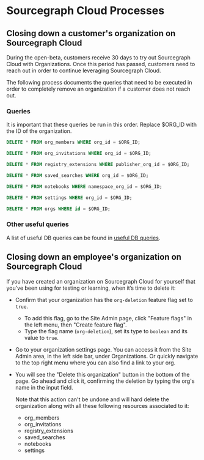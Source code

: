 # Sourcegraph Cloud Processes

## Closing down a customer's organization on Sourcegraph Cloud

During the open-beta, customers receive 30 days to try out Sourcegraph Cloud with Organizations. Once this period has passed, customers need to reach out in order to continue leveraging Sourcegraph Cloud.

The following process documents the queries that need to be executed in order to completely remove an organization if a customer does not reach out.

### Queries

It is important that these queries be run in this order. Replace $ORG_ID with the ID of the organization.

```sql
DELETE * FROM org_members WHERE org_id = $ORG_ID;
```

```sql
DELETE * FROM org_invitations WHERE org_id = $ORG_ID;
```

```sql
DELETE * FROM registry_extensions WHERE publisher_org_id = $ORG_ID;
```

```sql
DELETE * FROM saved_searches WHERE org_id = $ORG_ID;
```

```sql
DELETE * FROM notebooks WHERE namespace_org_id = $ORG_ID;
```

```sql
DELETE * FROM settings WHERE org_id = $ORG_ID;
```

```sql
DELETE * FROM orgs WHERE id = $ORG_ID;
```

### Other useful queries

A list of useful DB queries can be found in [useful DB queries](https://docs.google.com/spreadsheets/d/1Z1-7uJwtF2etZFeqTcJS4z9WcAjKlkCxt8HQ931D3dA).

## Closing down an employee's organization on Sourcegraph Cloud

If you have created an organization on Sourcegraph Cloud for yourself that you’ve been using for testing or learning, when it’s time to delete it:

- Confirm that your organization has the `org-deletion` feature flag set to `true`.

  - To add this flag, go to the Site Admin page, click "Feature flags" in the left menu, then "Create feature flag".
  - Type the flag name (`org-deletion`), set its type to `boolean` and its value to `true`.

- Go to your organization settings page. You can access it from the Site Admin area, in the left side bar, under Organizations. Or quickly navigate to the top right menu where you can also find a link to your org.

- You will see the "Delete this organization" button in the bottom of the page. Go ahead and click it, confirming the deletion by typing the org's name in the input field.

  Note that this action can't be undone and will hard delete the organization along with all these following resources associated to it:

  - org_members
  - org_invitations
  - registry_extensions
  - saved_searches
  - notebooks
  - settings
